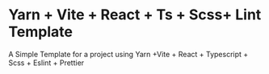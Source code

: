 # Yarn + Vite + React + Ts + Scss+ Lint Template
A Simple Template for a project using Yarn +Vite + React + Typescript + Scss + Eslint + Prettier 
